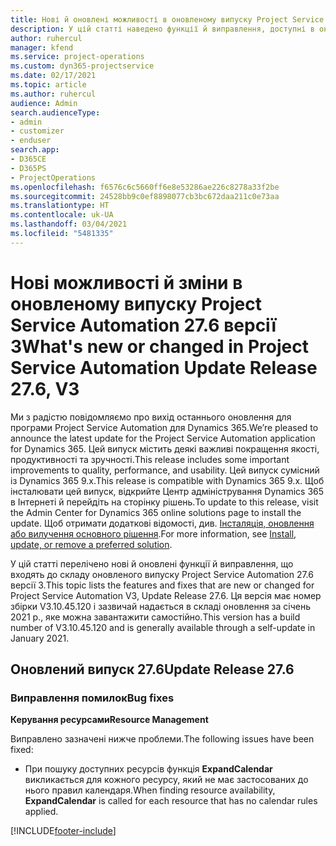 ```yaml
---
title: Нові й оновлені можливості в оновленому випуску Project Service Automation 27.6, виправлення версії 3
description: У цій статті наведено функції й виправлення, доступні в оновленому випуску Project Service Automation 27.6, виправлення версії 3.
author: ruhercul
manager: kfend
ms.service: project-operations
ms.custom: dyn365-projectservice
ms.date: 02/17/2021
ms.topic: article
ms.author: ruhercul
audience: Admin
search.audienceType:
- admin
- customizer
- enduser
search.app:
- D365CE
- D365PS
- ProjectOperations
ms.openlocfilehash: f6576c6c5660ff6e8e53286ae226c8278a33f2be
ms.sourcegitcommit: 24528bb9c0ef8898077cb3bc672daa211c0e73aa
ms.translationtype: HT
ms.contentlocale: uk-UA
ms.lasthandoff: 03/04/2021
ms.locfileid: "5481335"
---
```

# <a name="whats-new-or-changed-in-project-service-automation-update-release-276-v3"></a><span data-ttu-id="4037e-103">Нові можливості й зміни в оновленому випуску Project Service Automation 27.6 версії 3</span><span class="sxs-lookup"><span data-stu-id="4037e-103">What's new or changed in Project Service Automation Update Release 27.6, V3</span></span>

<span data-ttu-id="4037e-104">Ми з радістю повідомляємо про вихід останнього оновлення для програми Project Service Automation для Dynamics 365.</span><span class="sxs-lookup"><span data-stu-id="4037e-104">We’re pleased to announce the latest update for the Project Service Automation application for Dynamics 365.</span></span> <span data-ttu-id="4037e-105">Цей випуск містить деякі важливі покращення якості, продуктивності та зручності.</span><span class="sxs-lookup"><span data-stu-id="4037e-105">This release includes some important improvements to quality, performance, and usability.</span></span> <span data-ttu-id="4037e-106">Цей випуск сумісний із Dynamics 365 9.x.</span><span class="sxs-lookup"><span data-stu-id="4037e-106">This release is compatible with Dynamics 365 9.x.</span></span> <span data-ttu-id="4037e-107">Щоб інсталювати цей випуск, відкрийте Центр адміністрування Dynamics 365 в Інтернеті й перейдіть на сторінку рішень.</span><span class="sxs-lookup"><span data-stu-id="4037e-107">To update to this release, visit the Admin Center for Dynamics 365 online solutions page to install the update.</span></span> <span data-ttu-id="4037e-108">Щоб отримати додаткові відомості, див. [Інсталяція, оновлення або вилучення основного рішення](https://docs.microsoft.com/power-platform/admin/install-remove-preferred-solution).</span><span class="sxs-lookup"><span data-stu-id="4037e-108">For more information, see [Install, update, or remove a preferred solution](https://docs.microsoft.com/power-platform/admin/install-remove-preferred-solution).</span></span>

<span data-ttu-id="4037e-109">У цій статті перелічено нові й оновлені функції й виправлення, що входять до складу оновленого випуску Project Service Automation 27.6 версії 3.</span><span class="sxs-lookup"><span data-stu-id="4037e-109">This topic lists the features and fixes that are new or changed for Project Service Automation V3, Update Release 27.6.</span></span> <span data-ttu-id="4037e-110">Ця версія має номер збірки V3.10.45.120 і зазвичай надається в складі оновлення за січень 2021 р., яке можна завантажити самостійно.</span><span class="sxs-lookup"><span data-stu-id="4037e-110">This version has a build number of V3.10.45.120 and is generally available through a self-update in January 2021.</span></span>

## <a name="update-release-276"></a><span data-ttu-id="4037e-111">Оновлений випуск 27.6</span><span class="sxs-lookup"><span data-stu-id="4037e-111">Update Release 27.6</span></span>

### <a name="bug-fixes"></a><span data-ttu-id="4037e-112">Виправлення помилок</span><span class="sxs-lookup"><span data-stu-id="4037e-112">Bug fixes</span></span>


<span data-ttu-id="4037e-113">**Керування ресурсами**</span><span class="sxs-lookup"><span data-stu-id="4037e-113">**Resource Management**</span></span>

<span data-ttu-id="4037e-114">Виправлено зазначені нижче проблеми.</span><span class="sxs-lookup"><span data-stu-id="4037e-114">The following issues have been fixed:</span></span>

- <span data-ttu-id="4037e-115">При пошуку доступних ресурсів функція **ExpandCalendar** викликається для кожного ресурсу, який не має застосованих до нього правил календаря.</span><span class="sxs-lookup"><span data-stu-id="4037e-115">When finding resource availability, **ExpandCalendar** is called for each resource that has no calendar rules applied.</span></span>


[!INCLUDE[footer-include](../includes/footer-banner.md)]
